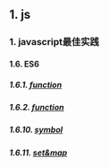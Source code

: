 ## 1. js

### 1. javascript最佳实践

#### 1.6. ES6

##### 1.6.1. [function](https://github.com/spiderT/spiderT.github.io/blob/master/js/ES6/function/function.md)
##### 1.6.2. [function](https://github.com/spiderT/spiderT.github.io/blob/master/js/ES6/proxy/proxy.md)
##### 1.6.10. [symbol](https://github.com/ivyTa/ivyTa.github.io/blob/master/js/ES6/symbol/symbol.md)
##### 1.6.11. [set&map](https://github.com/ivyTa/ivyTa.github.io/blob/master/js/ES6/set&map/set&map.md)